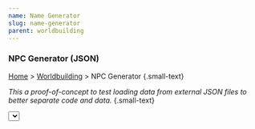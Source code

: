 ```yaml
---
name: Name Generator
slug: name-generator
parent: worldbuilding
---
```

### NPC Generator (JSON)
[Home](dm-operations-center) > [Worldbuilding](worldbuilding-menu) > NPC Generator {.small-text}

*This a proof-of-concept to test loading data from external JSON files to better separate code and data.* {.small-text}

<select id="dropdownRace" name="race"></select>

<script src="../assets/js/generateName-character2.js"></script>
